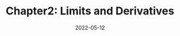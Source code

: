 ---
title: "Chapter2: Limits and Derivatives"
date: 2022-05-12
tags:
 - Math
 - Calculus
categories:
 - "Calculus: Early Transcendentals"
---